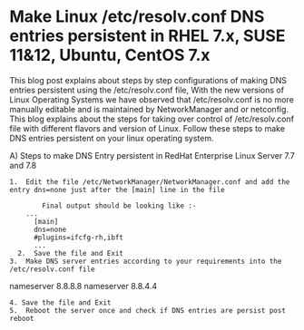 # Make Linux /etc/resolv.conf DNS entries persistent in RHEL 7.x, SUSE 11&12, Ubuntu, CentOS 7.x
This blog post explains about steps by step configurations of making DNS entries persistent using the /etc/resolv.conf file, With the new versions of Linux Operating Systems we have observed that /etc/resolv.conf is no more manually editable and is maintained by NetworkManager and or netconfig.  This blog explains about the steps for taking over control of /etc/resolv.conf file with different flavors and version of Linux.  Follow these steps to make DNS entries persistent on your linux operating system.

A)  Steps to make DNS Entry persistent in RedHat Enterprise Linux Server 7.7 and 7.8

    1.  Edit the file /etc/NetworkManager/NetworkManager.conf and add the entry dns=none just after the [main] line in the file

			Final output should be looking like :-
       	...
	      [main]
	      dns=none
 	      #plugins=ifcfg-rh,ibft
	      ...
	  2.  Save the file and Exit
    3.  Make DNS server entries according to your requirements into the /etc/resolv.conf file
nameserver 8.8.8.8
nameserver 8.8.4.4

    4. Save the file and Exit
    5.  Reboot the server once and check if DNS entries are persist post reboot

